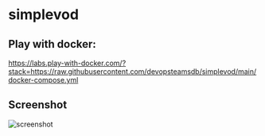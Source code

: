 # simplevod

## Play with docker:
https://labs.play-with-docker.com/?stack=https://raw.githubusercontent.com/devopsteamsdb/simplevod/main/docker-compose.yml

## Screenshot
![screenshot](https://i.imgur.com/egc9NJd.png)
